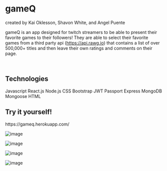 <h1> gameQ</h1>
<p>created by Kai Oklesson, Shavon White, and Angel Puente</p>


gameQ is an app designed for twitch streamers to be able to present their favorite games to their followers! They are able to select their favorite games from a third party api (https://api.rawg.io) that contains a list of over 500,000+ titles and then leave their own ratings and comments on their page.

</br>

<h2> Technologies</h2>
<p>


Javascript
React.js Node.js CSS Bootstrap  JWT Passport Express MongoDB Mongoose HTML </p>

<h2>Try it yourself!</h2>
https://gameq.herokuapp.com/

![image](https://user-images.githubusercontent.com/100241450/210465284-459daadf-fed3-47f9-b613-c566fce638cc.png)

![image](https://user-images.githubusercontent.com/100241450/210465322-cfb7d9d7-badf-4c8a-a32a-f39382423aac.png)

![image](https://user-images.githubusercontent.com/100241450/210465356-aa8807f1-42f0-4e6a-b2e3-4ec7b106e176.png)

![image](https://user-images.githubusercontent.com/100241450/210465446-f8c2f882-9e05-4639-8102-d10ceebfe6ab.png)

